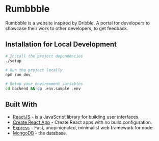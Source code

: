 # Rumbbble

Rumbbble is a website inspired by Dribble. A portal for developers to showcase their work to other developers, to get feedback.

## Installation for Local Development

```bash
# Install the project dependencies
./setup

# Run the project locally
npm run dev

# Setup your environment variables
cd backend && cp .env.sample .env
```

## Built With

* [ReactJS](https://github.com/facebook/react) - is a JavaScript library for building user interfaces.
* [Create React App](https://github.com/facebook/create-react-app) - Create React apps with no build configuration.
* [Express](https://github.com/expressjs/express) - Fast, unopinionated, minimalist web framework for node.
* [MongoDB](https://github.com/mongodb/mongo) - the database.